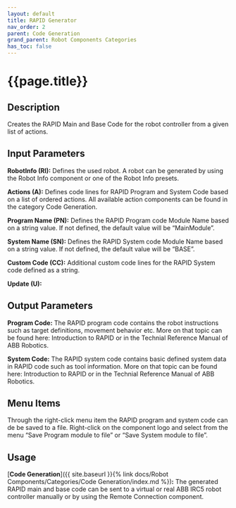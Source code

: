```yaml
---
layout: default
title: RAPID Generator
nav_order: 2
parent: Code Generation
grand_parent: Robot Components Categories
has_toc: false
---
```


# **{{page.title}}**

## **Description**

Creates the RAPID Main and Base Code for the robot controller from a given list of actions.

## **Input Parameters**

**RobotInfo (RI):** Defines the used robot. A robot can be generated by using the Robot Info component or one of the Robot Info presets. 

**Actions (A):** Defines code lines for RAPID Program and System Code based on a list of ordered actions. All available action components can be found in the category Code Generation.

**Program Name (PN):** Defines the RAPID Program code Module Name based on a string value. If not defined, the default value will be “MainModule”.

**System Name (SN):** Defines the RAPID System code Module Name based on a string value. If not defined, the default value will be “BASE”.

**Custom Code (CC):** Additional custom code lines for the RAPID System code defined as a string. 

**Update (U):** 

## **Output Parameters**

**Program Code:** The RAPID program code contains the robot instructions such as target definitions, movement behavior etc. More on that topic can be found here: Introduction to RAPID or in the Technial Reference Manual of ABB Robotics.

**System Code:** The RAPID system code contains basic defined system data in RAPID code such as tool information. More on that topic can be found here: Introduction to RAPID or in the Technial Reference Manual of ABB Robotics.

## **Menu Items**

Through the right-click menu item the RAPID program and system code can de be saved to a file. Right-click on the component logo and select from the menu “Save Program module to file” or “Save System module to file”.

## **Usage**

[**Code Generation**]({{ site.baseurl }}{% link docs/Robot Components/Categories/Code Generation/index.md %})**:** The generated RAPID main and base code can be sent to a virtual or real ABB IRC5 robot controller manually or by using the Remote Connection component.